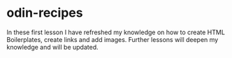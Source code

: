 # odin-recipes

In these first lesson I have refreshed my knowledge on how to create HTML Boilerplates,
create links and add images. Further lessons will deepen my knowledge and will be updated.
